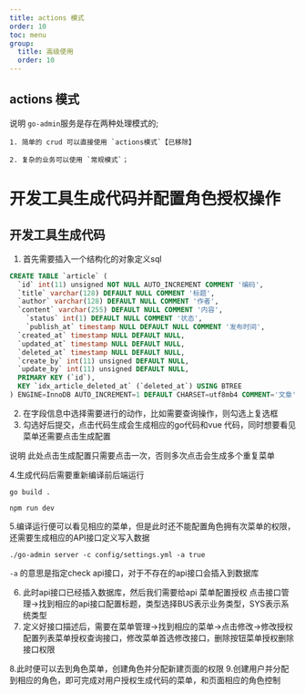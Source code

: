 ```yaml
---
title: actions 模式
order: 10
toc: menu
group:
  title: 高级使用
  order: 10
---
```


## actions 模式

<Alert type="warning"> 说明
`go-admin`服务是存在两种处理模式的;

</Alert>
    
    1. 简单的 crud 可以直接使用 `actions模式`【已移除】

    2. 复杂的业务可以使用 `常规模式`；


# 开发工具生成代码并配置角色授权操作

## 开发工具生成代码

1. 首先需要插入一个结构化的对象定义sql

```sql
CREATE TABLE `article` (
  `id` int(11) unsigned NOT NULL AUTO_INCREMENT COMMENT '编码',
  `title` varchar(128) DEFAULT NULL COMMENT '标题',
  `author` varchar(128) DEFAULT NULL COMMENT '作者',
  `content` varchar(255) DEFAULT NULL COMMENT '内容',
	`status` int(1) DEFAULT NULL COMMENT '状态',
	`publish_at` timestamp NULL DEFAULT NULL COMMENT '发布时间',
  `created_at` timestamp NULL DEFAULT NULL,
  `updated_at` timestamp NULL DEFAULT NULL,
  `deleted_at` timestamp NULL DEFAULT NULL,
  `create_by` int(11) unsigned DEFAULT NULL,
  `update_by` int(11) unsigned DEFAULT NULL,
  PRIMARY KEY (`id`),
  KEY `idx_article_deleted_at` (`deleted_at`) USING BTREE
) ENGINE=InnoDB AUTO_INCREMENT=1 DEFAULT CHARSET=utf8mb4 COMMENT='文章';
```

2. 在字段信息中选择需要进行的动作，比如需要查询操作，则勾选上复选框
3. 勾选好后提交，点击代码生成会生成相应的go代码和vue 代码，同时想要看见菜单还需要点击生成配置

<Alert type="warning"> 说明
此处点击生成配置只需要点击一次，否则多次点击会生成多个重复菜单

</Alert>

4.生成代码后需要重新编译前后端运行
```shell
go build .

npm run dev
```

5.编译运行便可以看见相应的菜单，但是此时还不能配置角色拥有次菜单的权限，还需要生成相应的API接口定义写入数据
```shell
./go-admin server -c config/settings.yml -a true
```
```-a``` 的意思是指定check api接口，对于不存在的api接口会插入到数据库

6. 此时api接口已经插入数据库，然后我们需要给api 菜单配置授权
点击接口管理->找到相应的api接口配置标题，类型选择BUS表示业务类型，SYS表示系统类型
7. 定义好接口描述后，需要在菜单管理->找到相应的菜单->点击修改->修改授权
配置列表菜单授权查询接口，修改菜单首选修改接口，删除按钮菜单授权删除接口权限

8.此时便可以去到角色菜单，创建角色并分配新建页面的权限
9.创建用户并分配到相应的角色，即可完成对用户授权生成代码的菜单，和页面相应的角色控制
